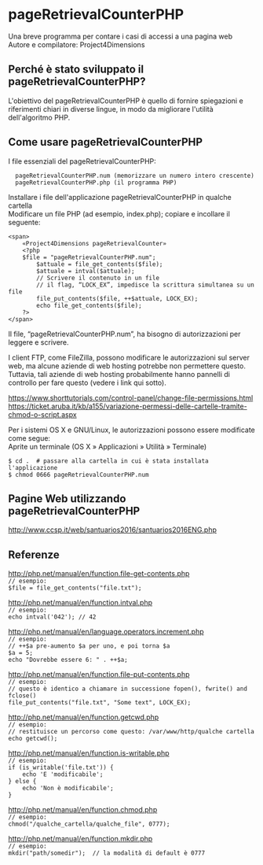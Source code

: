 # pageRetrievalCounterPHP

Una breve programma per contare i casi di accessi a una pagina web  
Autore e compilatore: Project4Dimensions

## Perché è stato sviluppato il pageRetrievalCounterPHP?

L'obiettivo del pageRetrievalCounterPHP è quello di fornire spiegazioni e riferimenti chiari in diverse lingue, in modo da migliorare l'utilità dell'algoritmo PHP.

## Come usare pageRetrievalCounterPHP

I file essenziali del pageRetrievalCounterPHP:
```
  pageRetrievalCounterPHP.num (memorizzare un numero intero crescente)  
  pageRetrievalCounterPHP.php (il programma PHP)  
```

Installare i file dell'applicazione pageRetrievalCounterPHP in qualche cartella  
Modificare un file PHP (ad esempio, index.php); copiare e incollare il seguente:
```
<span>  
    «Project4Dimensions pageRetrievalCounter»  
    <?php  
    $file = "pageRetrievalCounterPHP.num";  
        $attuale = file_get_contents($file);  
        $attuale = intval($attuale);  
        // Scrivere il contenuto in un file  
        // il flag, “LOCK_EX”, impedisce la scrittura simultanea su un file  
        file_put_contents($file, ++$attuale, LOCK_EX);  
        echo file_get_contents($file);  
    ?>  
</span>
```

Il file, “pageRetrievalCounterPHP.num”, ha bisogno di autorizzazioni per leggere e scrivere.

I client FTP, come FileZilla, possono modificare le autorizzazioni sul server web, ma alcune aziende di web hosting potrebbe non permettere questo. Tuttavia, tali aziende di web hosting probabilmente hanno pannelli di controllo per fare questo (vedere i link qui sotto).

https://www.shorttutorials.com/control-panel/change-file-permissions.html  
https://ticket.aruba.it/kb/a155/variazione-permessi-delle-cartelle-tramite-chmod-o-script.aspx

Per i sistemi OS X e GNU/Linux, le autorizzazioni possono essere modificate come segue:  
Aprite un terminale (OS X » Applicazioni » Utilità » Terminale)  
```
$ cd .  # passare alla cartella in cui è stata installata l'applicazione
$ chmod 0666 pageRetrievalCounterPHP.num
```

## Pagine Web utilizzando pageRetrievalCounterPHP

http://www.ccsp.it/web/santuarios2016/santuarios2016ENG.php

## Referenze

http://php.net/manual/en/function.file-get-contents.php  
`// esempio:`  
`$file = file_get_contents("file.txt");`

http://php.net/manual/en/function.intval.php  
`// esempio:`  
`echo intval('042'); // 42`

http://php.net/manual/en/language.operators.increment.php  
`// esempio:`  
`// ++$a pre-aumento $a per uno, e poi torna $a`  
`$a = 5;`  
`echo "Dovrebbe essere 6: " . ++$a;`

http://php.net/manual/en/function.file-put-contents.php  
`// esempio:`  
`// questo è identico a chiamare in successione fopen(), fwrite() and fclose()`  
`file_put_contents("file.txt", "Some text", LOCK_EX);`

http://php.net/manual/en/function.getcwd.php  
`// esempio:`  
`// restituisce un percorso come questo: /var/www/http/qualche cartella`  
`echo getcwd();`

http://php.net/manual/en/function.is-writable.php  
`// esempio:`  
`if (is_writable('file.txt')) {`  
`    echo 'E 'modificabile';`  
`} else {`  
`    echo 'Non è modificabile';`  
`}`

http://php.net/manual/en/function.chmod.php  
`// esempio:`  
`chmod("/qualche_cartella/qualche_file", 0777);`  

http://php.net/manual/en/function.mkdir.php  
`// esempio:`  
`mkdir("path/somedir");  // la modalità di default è 0777`
